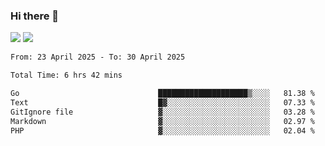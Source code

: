 ### Hi there 👋️

![](https://komarev.com/ghpvc/?username=Loner1024)
![](https://hit.yhype.me/github/profile?account_id=20189164)

<!--START_SECTION:waka-->

```txt
From: 23 April 2025 - To: 30 April 2025

Total Time: 6 hrs 42 mins

Go                               ████████████████████▒░░░░   81.38 %
Text                             █▓░░░░░░░░░░░░░░░░░░░░░░░   07.33 %
GitIgnore file                   ▓░░░░░░░░░░░░░░░░░░░░░░░░   03.28 %
Markdown                         ▓░░░░░░░░░░░░░░░░░░░░░░░░   02.97 %
PHP                              ▓░░░░░░░░░░░░░░░░░░░░░░░░   02.04 %
```

<!--END_SECTION:waka-->



